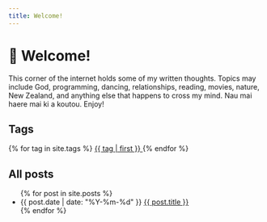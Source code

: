 ```yaml
---
title: Welcome!
---
```


# :wave: Welcome!

This corner of the internet holds some of my written thoughts. Topics may include God, programming, dancing, relationships, reading, movies, nature, New Zealand, and anything else that happens to cross my mind. Nau mai haere mai ki a koutou. Enjoy!

## Tags

<p class="all-tags">
  {% for tag in site.tags %}
    <a href="/{{ tag | first | slugize }}/" style="font-size: {{ tag | last | size | times: 100 | divided_by: site.tags.size | plus: 70 }}%">
            {{ tag | first }}
    </a>
  {% endfor %}
</p>

## All posts

<ul class="all-posts">
  {% for post in site.posts %}
    <li>
      {{ post.date | date: "%Y-%m-%d" }} <a href="{{site.github.url}}{{ post.url }}">{{ post.title }}</a>
    </li>
  {% endfor %}
</ul>
